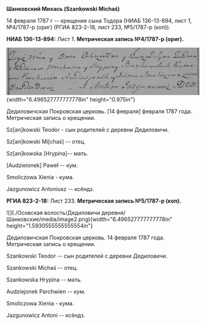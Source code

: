 **Шанковский Михась (Szankowski Michaś)**

14 февраля 1787 г -- крещение сына Тодора (НИАБ 136-13-894, лист 1,
№4/1787-р (ориг) (РГИА 823-2-18, лист 233, №5/1787-р (коп)).

**НИАБ 136-13-894:** Лист 1. **Метрическая запись №4/1787-р (ориг).**

![](./media/956aa7ae7d75272c05a08da4ba5c5a917b2b7584.png){width="6.496527777777778in"
height="0.975in"}

Дедиловичская Покровская церковь. \[14 февраля\] февраля 1787 года.
Метрическая запись о крещении.

Sz\[an\]kowski Teodor - сын родителей с деревни Дедиловичи.

Sz\[an\]kowski Mi\[chaś\] -- отец.

Sz\[an\]kowska \[Hrypina\]-- мать.

\[Audzieionek\] Paweł -- кум.

Smoliczowa Xienia - кума.

Jazgunowicz Antoniusz -- ксёндз.

**РГИА 823-2-18:** Лист 233. **Метрическая запись №5/1787-р (коп).**

![](./Осовская волость/Дедиловичи деревня/Шанковские/media/image2.png){width="6.496527777777778in"
height="1.5930555555555554in"}

Дедиловичская Покровская церковь. 14 февраля 1787 года. Метрическая
запись о крещении.

Szankowski Teodor -- сын родителей с деревни Дедиловичи.

Szankowski Michaś -- отец.

Szankowska Hrypina -- мать.

Audziejonek Parchwien -- кум.

Smoliczowa Xienia - кума.

Jazgunowicz Antoni -- ксёндз.
